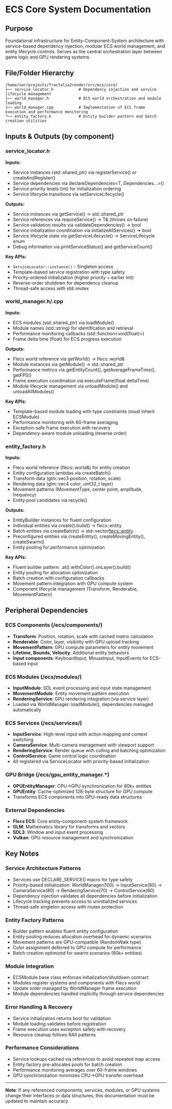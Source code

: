 # ECS Core System Documentation

## Purpose
Foundational infrastructure for Entity-Component-System architecture with service-based dependency injection, modular ECS world management, and entity lifecycle controls. Serves as the central orchestration layer between game logic and GPU rendering systems.

## File/Folder Hierarchy
```
/home/nar/projects/fractalia2render/src/ecs/core/
├── service_locator.h           # Dependency injection and service lifecycle management
├── world_manager.h             # ECS world orchestration and module loading
├── world_manager.cpp           # Implementation of ECS frame execution and performance monitoring
└── entity_factory.h            # Entity builder pattern and batch creation utilities
```

## Inputs & Outputs (by component)

### service_locator.h
**Inputs:**
- Service instances (std::shared_ptr<T>) via registerService<T>() or createAndRegister<T>()
- Service dependencies via declareDependencies<T, Dependencies...>()
- Service priority levels (int) for initialization ordering
- Service lifecycle transitions via setServiceLifecycle<T>()

**Outputs:**
- Service instances via getService<T>() → std::shared_ptr<T>
- Service references via requireService<T>() → T& (throws on failure)
- Service validation results via validateDependencies() → bool
- Service initialization coordination via initializeAllServices() → bool
- Service lifecycle state via getServiceLifecycle<T>() → ServiceLifecycle enum
- Debug information via printServiceStatus() and getServiceCount()

**Key APIs:**
- `ServiceLocator::instance()` - Singleton access
- Template-based service registration with type safety
- Priority-ordered initialization (higher priority = earlier init)
- Reverse-order shutdown for dependency cleanup
- Thread-safe access with std::mutex

### world_manager.h/.cpp
**Inputs:**
- ECS modules (std::shared_ptr<ECSModule>) via loadModule<ModuleType>()
- Module names (std::string) for identification and retrieval
- Performance monitoring callbacks (std::function<void(float)>)
- Frame delta time (float) for ECS progress execution

**Outputs:**
- Flecs world reference via getWorld() → flecs::world&
- Module instances via getModule<ModuleType>() → std::shared_ptr<ModuleType>
- Performance metrics via getEntityCount(), getAverageFrameTime(), getFPS()
- Frame execution coordination via executeFrame(float deltaTime)
- Module lifecycle management via unloadModule() and unloadAllModules()

**Key APIs:**
- Template-based module loading with type constraints (must inherit ECSModule)
- Performance monitoring with 60-frame averaging
- Exception-safe frame execution with recovery
- Dependency-aware module unloading (reverse order)

### entity_factory.h
**Inputs:**
- Flecs world reference (flecs::world&) for entity creation
- Entity configuration lambdas via createBatch()
- Transform data (glm::vec3 position, rotation, scale)
- Rendering data (glm::vec4 color, uint32_t layer)
- Movement patterns (MovementType, center point, amplitude, frequency)
- Entity pool candidates via recycle()

**Outputs:**
- EntityBuilder instances for fluent configuration
- Individual entities via create().build() → flecs::entity
- Batch entities via createBatch() → std::vector<flecs::entity>
- Preconfigured entities via createEntity(), createMovingEntity(), createSwarm()
- Entity pooling for performance optimization

**Key APIs:**
- Fluent builder pattern: .at().withColor().onLayer().build()
- Entity pooling for allocation optimization
- Batch creation with configuration callbacks
- Movement pattern integration with GPU compute system
- Component lifecycle management (Transform, Renderable, MovementPattern)

## Peripheral Dependencies

### ECS Components (/ecs/components/)
- **Transform**: Position, rotation, scale with cached matrix calculation
- **Renderable**: Color, layer, visibility with GPU upload tracking
- **MovementPattern**: GPU compute parameters for entity movement
- **Lifetime, Bounds, Velocity**: Additional entity behaviors
- **Input components**: KeyboardInput, MouseInput, InputEvents for ECS-based input

### ECS Modules (/ecs/modules/)
- **InputModule**: SDL event processing and input state management
- **MovementModule**: Entity movement pattern execution
- **RenderingService**: GPU rendering integration (via service layer)
- Loaded via WorldManager::loadModule<T>(), dependencies managed automatically

### ECS Services (/ecs/services/)
- **InputService**: High-level input with action mapping and context switching
- **CameraService**: Multi-camera management with viewport support
- **RenderingService**: Render queue with culling and batching optimization
- **ControlService**: Game control logic coordination
- All registered via ServiceLocator with priority-based initialization

### GPU Bridge (/ecs/gpu_entity_manager.*)
- **GPUEntityManager**: CPU→GPU synchronization for 80k+ entities
- **GPUEntity**: Cache-optimized 128-byte structure for GPU compute
- Transforms ECS components into GPU-ready data structures

### External Dependencies
- **Flecs ECS**: Core entity-component-system framework
- **GLM**: Mathematics library for transforms and vectors
- **SDL3**: Window and input event processing
- **Vulkan**: GPU resource management and synchronization

## Key Notes

### Service Architecture Patterns
- Services use DECLARE_SERVICE() macro for type safety
- Priority-based initialization: WorldManager(100) → InputService(90) → CameraService(80) → RenderingService(70) → ControlService(60)
- Dependency injection validates all dependencies before initialization
- Lifecycle tracking prevents access to uninitialized services
- Thread-safe singleton access with mutex protection

### Entity Factory Patterns
- Builder pattern enables fluent entity configuration
- Entity pooling reduces allocation overhead for dynamic scenarios
- Movement patterns are GPU-compatible (RandomWalk type)
- Color assignment deferred to GPU compute for performance
- Batch creation optimized for swarm scenarios (80k+ entities)

### Module Integration
- ECSModule base class enforces initialization/shutdown contract
- Modules register systems and components with Flecs world
- Update order managed by WorldManager frame execution
- Module dependencies handled implicitly through service dependencies

### Error Handling & Recovery
- Service initialization returns bool for validation
- Module loading validates before registration
- Frame execution uses exception safety with recovery
- Resource cleanup follows RAII patterns

### Performance Considerations
- Service lookups cached via references to avoid repeated map access
- Entity factory pre-allocates pools for batch creation
- Performance monitoring averages over 60-frame windows
- GPU synchronization minimizes CPU→GPU transfer overhead

---
**Note**: If any referenced components, services, modules, or GPU systems change their interfaces or data structures, this documentation must be updated to maintain accuracy.